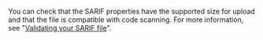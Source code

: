 You can check that the SARIF properties have the supported size for upload and that the file is compatible with code scanning. For more information, see "[Validating your SARIF file](/code-security/code-scanning/integrating-with-code-scanning/sarif-support-for-code-scanning#validating-your-sarif-file)".
